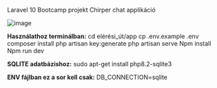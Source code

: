Laravel 10 Bootcamp projekt Chirper chat applikáció

![image](https://github.com/folza1/chirper_react_new/assets/106752284/55aed422-2af3-4f54-a383-c9fb6d02e682)

**Használathoz terminálban:**
cd elérési_út/app
cp .env.example .env
composer install
php artisan key:generate
php artisan serve
Npm install
Npm run dev

**SQLITE adatbázishoz:**
sudo apt-get install php8.2-sqlite3

**ENV fájlban ez a sor kell csak:**
DB_CONNECTION=sqlite
